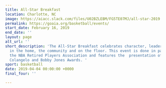 ```yaml
---
title: All-Star Breakfast
location: Charlotte, NC
image: https://aiacc.slack.com/files/U02BZLEBM/FG5TE07MJ/all-star-2019.png
permalink: https://goaia.org/basketball/events/
start_date: February 16, 2019
end_date: ''
layout: page
alt_url: ''
short_description: 'The All-Star Breakfast celebrates character, leadership and faith
  in the home, the community and on the floor. This event is done in partnership with
  the NBA Retired Players Association and features the  presentation of the Jerry
  Colangelo and Bobby Jones Awards. '
sport: basketball
date: 2019-04-04 00:00:00 +0000
final_four: ''

---
```

